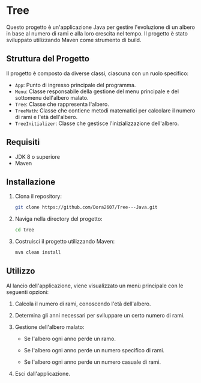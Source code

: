 # Tree 

Questo progetto è un'applicazione Java per gestire l'evoluzione di un albero in base al numero di rami e alla loro crescita nel tempo. Il progetto è stato sviluppato utilizzando Maven come strumento di build.

## Struttura del Progetto

Il progetto è composto da diverse classi, ciascuna con un ruolo specifico:

- `App`: Punto di ingresso principale del programma.
- `Menu`: Classe responsabile della gestione del menu principale e del sottomenu dell'albero malato.
- `Tree`: Classe che rappresenta l'albero.
- `TreeMath`: Classe che contiene metodi matematici per calcolare il numero di rami e l'età dell'albero.
- `TreeInitializer`: Classe che gestisce l'inizializzazione dell'albero.

## Requisiti

- JDK 8 o superiore
- Maven

## Installazione

1. Clona il repository:
    ```sh
    git clone https://github.com/Dora2607/Tree---Java.git
    ```
2. Naviga nella directory del progetto:
    ```sh
    cd tree
    ```
3. Costruisci il progetto utilizzando Maven:
    ```sh
    mvn clean install
    ```

## Utilizzo

Al lancio dell'applicazione, viene visualizzato un menù principale con le seguenti opzioni:

1. Calcola il numero di rami, conoscendo l'età dell'albero.

2. Determina gli anni necessari per sviluppare un certo numero di rami.

3. Gestione dell'albero malato:

    - Se l'albero ogni anno perde un ramo.

    - Se l'albero ogni anno perde un numero specifico di rami.

    - Se l'albero ogni anno perde un numero casuale di rami.

4. Esci dall'applicazione.

